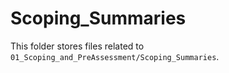 # Scoping_Summaries

This folder stores files related to `01_Scoping_and_PreAssessment/Scoping_Summaries`.
